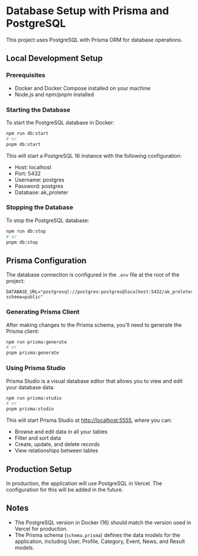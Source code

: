 # Database Setup with Prisma and PostgreSQL

This project uses PostgreSQL with Prisma ORM for database operations.

## Local Development Setup

### Prerequisites

- Docker and Docker Compose installed on your machine
- Node.js and npm/pnpm installed

### Starting the Database

To start the PostgreSQL database in Docker:

```bash
npm run db:start
# or
pnpm db:start
```

This will start a PostgreSQL 16 instance with the following configuration:

- Host: localhost
- Port: 5432
- Username: postgres
- Password: postgres
- Database: ak_proleter

### Stopping the Database

To stop the PostgreSQL database:

```bash
npm run db:stop
# or
pnpm db:stop
```

## Prisma Configuration

The database connection is configured in the `.env` file at the root of the project:

```
DATABASE_URL="postgresql://postgres:postgres@localhost:5432/ak_proleter?schema=public"
```

### Generating Prisma Client

After making changes to the Prisma schema, you'll need to generate the Prisma client:

```bash
npm run prisma:generate
# or
pnpm prisma:generate
```

### Using Prisma Studio

Prisma Studio is a visual database editor that allows you to view and edit your database data:

```bash
npm run prisma:studio
# or
pnpm prisma:studio
```

This will start Prisma Studio at [http://localhost:5555](http://localhost:5555), where you can:

- Browse and edit data in all your tables
- Filter and sort data
- Create, update, and delete records
- View relationships between tables

## Production Setup

In production, the application will use PostgreSQL in Vercel. The configuration for this will be added in the future.

## Notes

- The PostgreSQL version in Docker (16) should match the version used in Vercel for production.
- The Prisma schema (`schema.prisma`) defines the data models for the application, including User, Profile, Category, Event, News, and Result models.

